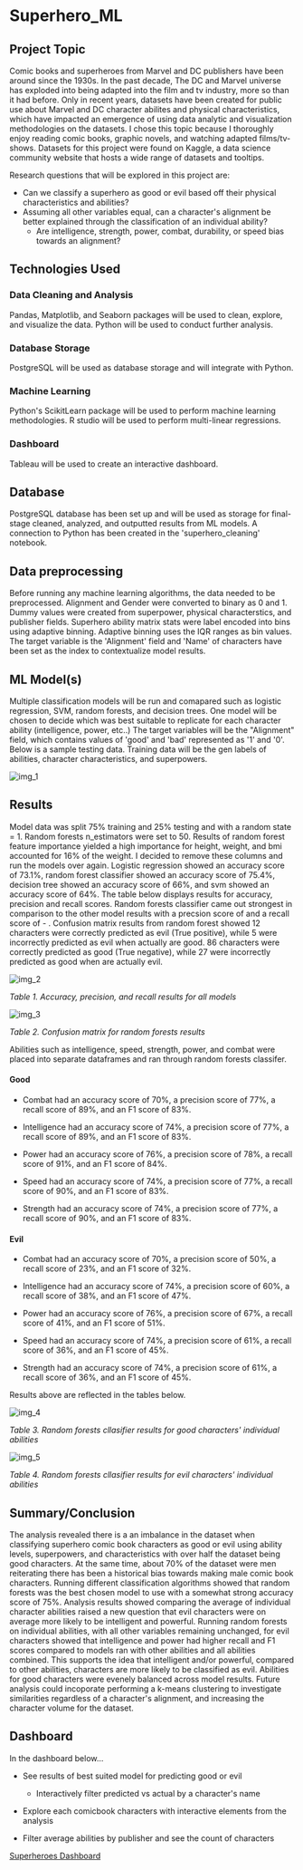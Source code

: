 # Superhero_ML

## Project Topic

Comic books and superheroes from Marvel and DC publishers have been around since the 1930s. In the past decade, The DC and Marvel universe has exploded into being adapted into the film and tv industry, more so than it had before. Only in recent years, datasets have been created for public use about Marvel and DC character abilites and physical characteristics, which have impacted an emergence of using data analytic and visualization methodologies on the datasets. I chose this topic because I thoroughly enjoy reading comic books, graphic novels, and watching adapted films/tv-shows.  Datasets for this project were found on Kaggle, a data science community website that hosts a wide range of datasets and tooltips.

Research questions that will be explored in this project are:

- Can we classify a superhero as good or evil based off their physical characteristics and abilities? 
- Assuming all other variables equal, can a character's alignment be better explained through the classification of an individual ability?
     - Are intelligence, strength, power, combat, durability, or speed bias towards an alignment?

## Technologies Used

### Data Cleaning and Analysis
Pandas, Matplotlib, and Seaborn packages will be used to clean, explore, and visualize the data. Python will be used to conduct further analysis.

### Database Storage
PostgreSQL will be used as database storage and will integrate with Python.

### Machine Learning
Python's ScikitLearn package will be used to perform machine learning methodologies. R studio will be used to perform multi-linear regressions.

### Dashboard
Tableau will be used to create an interactive dashboard.

## Database
PostgreSQL database has been set up and will be used as storage for final-stage cleaned, analyzed, and outputted results from ML models. A connection to Python has been created in the 'superhero_cleaning' notebook.


## Data preprocessing

Before running any machine learning algorithms, the data needed to be preprocessed. Alignment and Gender were converted to binary as 0 and 1. Dummy values were created from superpower, physical characterstics, and publisher fields. Superhero ability matrix stats were label encoded into bins using adaptive binning. Adaptive binning uses the IQR ranges as bin values. The target variable is the 'Alignment' field and 'Name' of characters have been set as the index to contextualize model results.

## ML Model(s)

Multiple classification models will be run and comapared such as logistic regression, SVM, random forests, and decision trees. One model will be chosen to decide which was best suitable to replicate for each character ability (intelligence, power, etc..) The target variables will be the "Alignment" field, which contains values of 'good' and 'bad' represented as '1' and '0'. Below is a sample testing data. Training data will be the gen labels of abilities, character characteristics, and superpowers.

![img_1](https://github.com/jmasurovsky/Superhero_ML/blob/main/images/Alignment.png)


## Results

Model data was split 75% training and 25% testing and with a random state = 1. Random forests n_estimators were set to 50. Results of random forest feature importance yielded a high importance for height, weight, and bmi accounted for 16% of the weight. I decided to remove these columns and run the models over again. Logistic regression showed an accuracy score of 73.1%, random forest classifier showed an accuracy score of 75.4%, decision tree showed an accuracy score of 66%, and svm showed an accuracy score of 64%. The table below displays results for accuracy, precision and recall scores. Random forests classifier came out strongest in comparison to the other model results with a precsion score of and a recall score of - . Confusion matrix results from random forest showed 12 characters were correctly predicted as evil (True positive), while 5 were incorrectly predicted as evil when actually are good. 86 characters were correctly predicted as good (True negative), while 27 were incorrectly predicted as good when are actually evil. 

![img_2](https://github.com/jmasurovsky/Superhero_ML/blob/main/images/all_model_results.png)

*Table 1. Accuracy, precision, and recall results for all models*

![img_3](https://github.com/jmasurovsky/Superhero_ML/blob/main/images/rf_confusion_matrix.png)

*Table 2. Confusion matrix for random forests results*

Abilities such as intelligence, speed, strength, power, and combat were placed into separate dataframes and ran through random forests classifer.

#### Good

 - Combat had an accuracy score of 70%, a precision score of 77%, a recall score of 89%, and an F1 score of 83%.
 
 - Intelligence had an accuracy score of 74%, a precision score of 77%, a recall score of 89%, and an F1 score of 83%.
 
 - Power had an accuracy score of 76%, a precision score of 78%, a recall score of 91%, and an F1 score of 84%.
 
 - Speed had an accuracy score of 74%, a precision score of 77%, a recall score of 90%, and an F1 score of 83%.
 
 - Strength had an accuracy score of 74%, a precision score of 77%, a recall score of 90%, and an F1 score of 83%.
 
#### Evil

 - Combat had an accuracy score of 70%, a precision score of 50%, a recall score of 23%, and an F1 score of 32%.
 
 - Intelligence had an accuracy score of 74%, a precision score of 60%, a recall score of 38%, and an F1 score of 47%.
 
 - Power had an accuracy score of 76%, a precision score of 67%, a recall score of 41%, and an F1 score of 51%.
 
 - Speed had an accuracy score of 74%, a precision score of 61%, a recall score of 36%, and an F1 score of 45%.
 
 - Strength had an accuracy score of 74%, a precision score of 61%, a recall score of 36%, and an F1 score of 45%.
 
Results above are reflected in the tables below.

![img_4](https://github.com/jmasurovsky/Superhero_ML/blob/main/images/good_ability_model.png)

*Table 3. Random forests cllasifier results for good characters' individual abilities*

![img_5](https://github.com/jmasurovsky/Superhero_ML/blob/main/images/evil_ability_model.png)

*Table 4. Random forests cllasifier results for evil characters' individual abilities*

## Summary/Conclusion

The analysis revealed there is a an imbalance in the dataset when classifying superhero comic book characters as good or evil using ability levels, superpowers, and characteristics with over half the dataset being good characters. At the same time, about 70% of the dataset were men reiterating there has been a historical bias towards making male comic book characters. Running different classification algorithms showed that random forests was the best chosen model to use with a somewhat strong accuracy score of 75%. Analysis results showed comparing the average of individual character abilities raised a new question that evil characters were on average more likely to be intelligent and powerful. Running random forests on individual abilities, with all other variables remaining unchanged, for evil characters showed that intelligence and power had higher recall and F1 scores compared to models ran with other abilities and all abilities combined. This supports the idea that intelligent and/or powerful, compared to other abilities, characters are more likely to be classified as evil. Abilities for good characters were evenely balanced across model results. Future analysis could incoporate performing a k-means clustering to investigate similarities regardless of a character's alignment, and increasing the character volume for the dataset. 

## Dashboard

In the dashboard below...

- See results of best suited model for predicting good or evil
     - Interactively filter predicted vs actual by a character's name
     
- Explore each comicbook characters with interactive elements from the analysis

- Filter average abilities by publisher and see the count of characters

[Superheroes Dashboard](https://public.tableau.com/profile/jason.masurovsky#!/vizhome/Superheroes_Villains_Dashboard/Prototype2)
